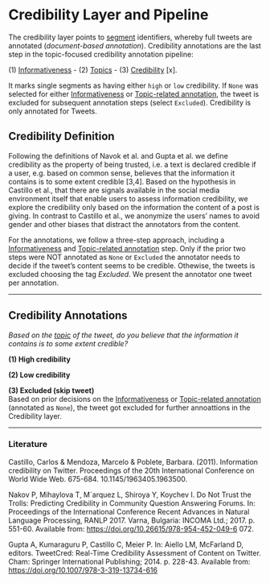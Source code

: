 # Credibility Layer and Pipeline
The credibility layer points to [segment](segment.md) identifiers, whereby full tweets are annotated (*document-based annotation*).
Credibility annotations are the last step in the topic-focused credibility annotation pipeline: 

(1)  [Informativeness](info.md) - (2) [Topics](topic.md) - (3) [Credibility](credibility.md) [x].  

It marks single segments as having either `high` or `low` credibility. If `None` was selected for either [Informativeness](info.md) or [Topic-related annotation](topic.md), the tweet is excluded for subsequent annotation steps (select `Excluded`). Credibility is only annotated for Tweets.

## Credibility Definition
Following the definitions of Navok et al. and Gupta et al. we define credibility as the property of being trusted, i.e. a text is declared credible if a user, e.g. based on common sense, believes that the information it contains is to some extent credible [3,4]. 
Based on the hypothesis in Castillo et al., that there are signals available in the social media environment itself that enable users to assess information credibility, we explore the credibility only based on the information the content of a post is giving. In contrast to Castillo et al., we anonymize the users’ names to avoid gender and other biases that distract the annotators from the content.

For the annotations, we follow a three-step approach, including a [Informativeness](info.md) and [Topic-related annotation](topic.md) step. Only if the prior two steps were NOT annotated as `None` or `Excluded` the annotator needs to decide if the tweet’s content seems to be credible. Othewise, the tweets is excluded choosing the tag *Excluded*. We present the annotator one tweet per annotation.

---

## Credibility Annotations

*Based on the [topic](topic.md) of the tweet, do you believe that the information it contains is to some extent credible?*

**(1) High credibility**  


**(2) Low credibility** 


**(3) Excluded (skip tweet)**  
Based on prior decisions on the [Informativeness](info.md) or [Topic-related annotation](topic.md) (annotated as `None`), the tweet got excluded for further annoattions in the Credibility layer. 

---
### Literature
Castillo, Carlos & Mendoza, Marcelo & Poblete, Barbara. (2011). Information credibility on Twitter. Proceedings of the 20th International Conference on World Wide Web. 675-684. 10.1145/1963405.1963500.
 
Nakov P, Mihaylova T, M`arquez L, Shiroya Y, Koychev I. Do Not Trust the Trolls: Predicting Credibility in Community Question Answering Forums. In: Proceedings of the International Conference Recent Advances in Natural Language Processing, RANLP 2017. Varna, Bulgaria: INCOMA Ltd.; 2017. p. 551-60. Available from: https://doi.org/10.26615/978-954-452-049-6 072.

Gupta A, Kumaraguru P, Castillo C, Meier P. In: Aiello LM, McFarland D, editors. TweetCred: Real-Time Credibility Assessment of Content on Twitter. Cham: Springer International Publishing; 2014. p. 228-43. Available from: https://doi.org/10.1007/978-3-319-13734-616
